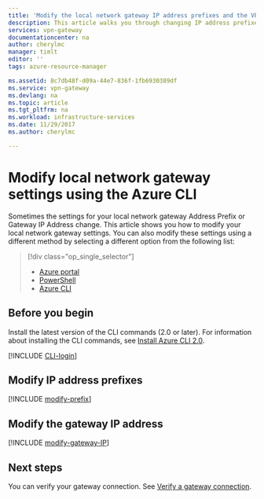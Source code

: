 ```yaml
---
title: 'Modify the local network gateway IP address prefixes and the VPN Gateway IP address| Azure| CLI| Microsoft Docs'
description: This article walks you through changing IP address prefixes for your local network gateway using the Azure CLI.
services: vpn-gateway
documentationcenter: na
author: cherylmc
manager: timlt
editor: ''
tags: azure-resource-manager

ms.assetid: 8c7db48f-d09a-44e7-836f-1fb6930389df
ms.service: vpn-gateway
ms.devlang: na
ms.topic: article
ms.tgt_pltfrm: na
ms.workload: infrastructure-services
ms.date: 11/29/2017
ms.author: cherylmc

---
```

# Modify local network gateway settings using the Azure CLI

Sometimes the settings for your local network gateway Address Prefix or Gateway IP Address change. This article shows you how to modify your local network gateway settings. You can also modify these settings using a different method by selecting a different option from the following list:

> [!div class="op_single_selector"]
> * [Azure portal](vpn-gateway-modify-local-network-gateway-portal.md)
> * [PowerShell](vpn-gateway-modify-local-network-gateway.md)
> * [Azure CLI](vpn-gateway-modify-local-network-gateway-cli.md)
>
>

## <a name="before"></a>Before you begin

Install the latest version of the CLI commands (2.0 or later). For information about installing the CLI commands, see [Install Azure CLI 2.0](https://docs.microsoft.com/cli/azure/install-azure-cli).

[!INCLUDE [CLI-login](../../includes/vpn-gateway-cli-login-include.md)]

## <a name="ipaddprefix"></a>Modify IP address prefixes

[!INCLUDE [modify-prefix](../../includes/vpn-gateway-modify-ip-prefix-cli-include.md)]

## <a name="gwip"></a>Modify the gateway IP address

[!INCLUDE [modify-gateway-IP](../../includes/vpn-gateway-modify-lng-gateway-ip-cli-include.md)]

## Next steps

You can verify your gateway connection. See [Verify a gateway connection](vpn-gateway-verify-connection-resource-manager.md).

